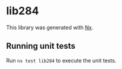 # lib284

This library was generated with [Nx](https://nx.dev).

## Running unit tests

Run `nx test lib284` to execute the unit tests.
